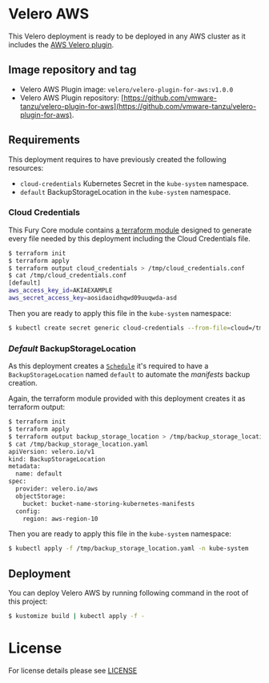 # Velero AWS

This Velero deployment is ready to be deployed in any AWS cluster as it includes the 
[AWS Velero plugin](https://github.com/vmware-tanzu/velero-plugin-for-aws/tree/v1.0.0).

## Image repository and tag

- Velero AWS Plugin image: `velero/velero-plugin-for-aws:v1.0.0`
- Velero AWS Plugin repository: 
[https://github.com/vmware-tanzu/velero-plugin-for-aws](https://github.com/vmware-tanzu/velero-plugin-for-aws).


## Requirements

This deployment requires to have previously created the following resources:

- `cloud-credentials` Kubernetes Secret in the `kube-system` namespace.
- `default` BackupStorageLocation in the `kube-system` namespace.


### Cloud Credentials

This Fury Core module contains [a terraform module](../../../modules/aws-velero) designed to generate every file needed
by this deployment including the Cloud Credentials file.

```bash
$ terraform init
$ terraform apply
$ terraform output cloud_credentials > /tmp/cloud_credentials.conf
$ cat /tmp/cloud_credentials.conf
[default]
aws_access_key_id=AKIAEXAMPLE
aws_secret_access_key=aosidaoidhqwd09uuqwda-asd
```

Then you are ready to apply this file in the `kube-system` namespace:

```bash
$ kubectl create secret generic cloud-credentials --from-file=cloud=/tmp/cloud_credentials.conf --dry-run -o yaml | kubectl apply -f - -n kube-system
```


### *Default* BackupStorageLocation

As this deployment creates a [`Schedule`](../velero-base/schedule.yaml) it's required to have a `BackupStorageLocation`
named `default` to automate the *manifests* backup creation.

Again, the terraform module provided with this deployment creates it as terraform output:

```bash
$ terraform init
$ terraform apply
$ terraform output backup_storage_location > /tmp/backup_storage_location.yaml
$ cat /tmp/backup_storage_location.yaml
apiVersion: velero.io/v1
kind: BackupStorageLocation
metadata:
  name: default
spec:
  provider: velero.io/aws
  objectStorage:
    bucket: bucket-name-storing-kubernetes-manifests
  config:
    region: aws-region-10
```

Then you are ready to apply this file in the `kube-system` namespace:

```bash
$ kubectl apply -f /tmp/backup_storage_location.yaml -n kube-system
```

## Deployment

You can deploy Velero AWS by running following command in the root of this project:

```bash
$ kustomize build | kubectl apply -f -
```

# License 

For license details please see [LICENSE](../../../LICENSE)
